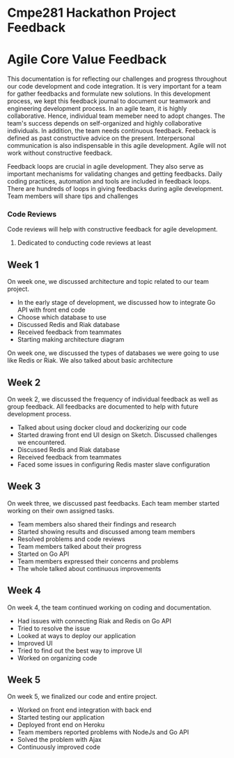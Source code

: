 # Cmpe281 Hackathon Project Feedback

# Agile Core Value Feedback

This documentation is for reflecting our challenges and progress throughout our code development and code integration. It is very important for a team for gather feedbacks and formulate new solutions. In this development process, we kept this feedback journal to document our teamwork and engineering development process. In an agile team, it is highly collaborative. Hence, individual team memeber need to adopt  changes. The team's success depends on self-organized and highly collaborative individuals. In addition, the team needs continuous feedback. Feeback is defined as past constructive advice on the present. Interpersonal communication is also indispensable in this agile development. Agile will not work without constructive feedback.

Feedback loops are crucial in agile development. They also serve as important mechanisms for validating changes and getting feedbacks. Daily coding practices, automation and tools are included in feedback loops. There are hundreds of loops in giving feedbacks during agile development. Team members will share tips and challenges 

### Code Reviews 
Code reviews will help with constructive feedback for agile development. 
1. Dedicated to conducting code reviews at least 


## Week 1
On week one, we discussed architecture and topic related to our team project. 
* In the early stage of development, we discussed how to integrate Go API with front end code
* Choose which database to use
* Discussed Redis and Riak database
*  Received feedback from teammates
*  Starting making architecture diagram

On week one, we discussed the types of databases we were going to use like Redis or Riak.  We also talked about basic architecture

## Week 2
On week 2, we discussed the frequency of individual feedback as well as group feedback. All feedbacks are documented to help with future development process. 
* Talked about using docker cloud and dockerizing our code
* Started drawing front end UI design on Sketch. Discussed challenges we encountered. 
* Discussed Redis and Riak database
*  Received feedback from teammates
*  Faced some issues in configuring Redis master slave configuration


## Week 3
On week three, we discussed past feedbacks. Each team member started working on their own assigned tasks. 
*  Team members also shared their findings and research
*  Started showing results and discussed among team members
*  Resolved problems and code reviews
*  Team members talked about their progress
* Started on Go API 
* Team members expressed their concerns and problems
* The whole talked about continuous improvements 

## Week 4
On week 4, the team continued working on coding and documentation.
* Had issues with connecting Riak and Redis on Go API
*  Tried to resolve the issue
*  Looked at ways to deploy our application
*  Improved UI
*  Tried to find out the best way to improve UI
*  Worked on organizing code

## Week 5
On week 5, we finalized our code and entire project.
*  Worked on front end integration with back end
*  Started testing our application
*  Deployed front end on Heroku
*  Team members reported problems with NodeJs and Go API
* Solved the problem with Ajax
*  Continuously improved code


